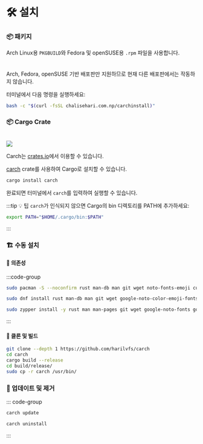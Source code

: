 # 🛠️ 설치

### 📦 패키지

Arch Linux용 `PKGBUILD`와 Fedora 및 openSUSE용 `.rpm` 파일을 사용합니다.

<div class="danger custom-block" style="padding-top: 8px">

Arch, Fedora, openSUSE 기반 배포판만 지원하므로 현재 다른 배포판에서는 작동하지 않습니다.

</div>

터미널에서 다음 명령을 실행하세요:

```sh
bash -c "$(curl -fsSL chalisehari.com.np/carchinstall)"
``` 

### 📦 Cargo Crate

<br>

<img src="https://img.shields.io/crates/v/carch?style=for-the-badge&logo=rust&color=f5a97f&logoColor=fe640b&labelColor=171b22" >

Carch는 [crates.io](https://crates.io/)에서 이용할 수 있습니다.

[carch](https://crates.io/crates/carch) crate를 사용하여 Cargo로 설치할 수 있습니다.

```sh
cargo install carch
```

완료되면 터미널에서 `carch`를 입력하여 실행할 수 있습니다.

:::tip :bulb: 팁
`carch`가 인식되지 않으면 Cargo의 bin 디렉토리를 PATH에 추가하세요:

```sh
export PATH="$HOME/.cargo/bin:$PATH"
```

:::

### 🏗️ 수동 설치

#### 📜 의존성

:::code-group

```sh [<i class="devicon-archlinux-plain"></i> Arch]
sudo pacman -S --noconfirm rust man-db man git wget noto-fonts-emoji curl bash-completion ttf-nerd-fonts-symbols ttf-jetbrains-mono-nerd cargo
```

```sh [<i class="devicon-fedora-plain"></i> Fedora]
sudo dnf install rust man-db man git wget google-noto-color-emoji-fonts google-noto-emoji-fonts jetbrains-mono-fonts-all bash-completion-devel curl cargo -y
```

```sh [<i class="devicon-opensuse-plain"></i>  openSUSE ]
sudo zypper install -y rust man man-pages git wget google-noto-fonts google-noto-coloremoji-fonts jetbrains-mono-fonts  symbols-only-nerd-fonts bash-completion curl 
```

:::

#### 🔧 클론 및 빌드

```sh
git clone --depth 1 https://github.com/harilvfs/carch
cd carch
cargo build --release
cd build/release/
sudo cp -r carch /usr/bin/
```

### 🔄 업데이트 및 제거

::: code-group

```sh [ 🔄 업데이트 ]
carch update
```

```sh [ 🗑️ 제거 ]
carch uninstall
```

:::
